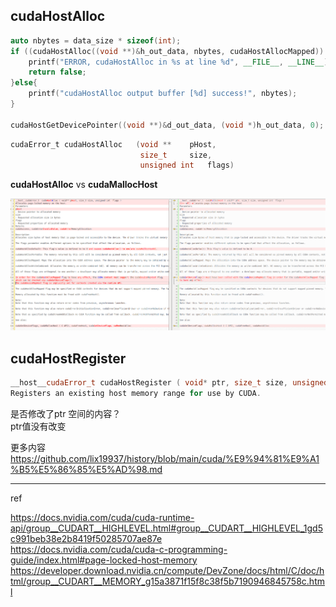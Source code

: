 ## cudaHostAlloc

```cpp
auto nbytes = data_size * sizeof(int);
if ((cudaHostAlloc((void **)&h_out_data, nbytes, cudaHostAllocMapped)) != 0){
    printf("ERROR, cudaHostAlloc in %s at line %d", __FILE__, __LINE__);
    return false;
}else{
    printf("cudaHostAlloc output buffer [%d] success!", nbytes);
}

cudaHostGetDevicePointer((void **)&d_out_data, (void *)h_out_data, 0);     
```          

```c
cudaError_t cudaHostAlloc	(void ** 	pHost,
                             size_t 	size,
                             unsigned int 	flags)	
```

**cudaHostAlloc** vs  **cudaMallocHost**        

![v](./cha_cmh.png)     


## cudaHostRegister   
```cpp
__host__​cudaError_t cudaHostRegister ( void* ptr, size_t size, unsigned int  flags )   
Registers an existing host memory range for use by CUDA.
```

是否修改了ptr 空间的内容？  
ptr值没有改变   

更多内容 https://github.com/lix19937/history/blob/main/cuda/%E9%94%81%E9%A1%B5%E5%86%85%E5%AD%98.md    

------------------------------------

ref   

https://docs.nvidia.com/cuda/cuda-runtime-api/group__CUDART__HIGHLEVEL.html#group__CUDART__HIGHLEVEL_1gd5c991beb38e2b8419f50285707ae87e       
https://docs.nvidia.com/cuda/cuda-c-programming-guide/index.html#page-locked-host-memory       
https://developer.download.nvidia.cn/compute/DevZone/docs/html/C/doc/html/group__CUDART__MEMORY_g15a3871f15f8c38f5b7190946845758c.html    
